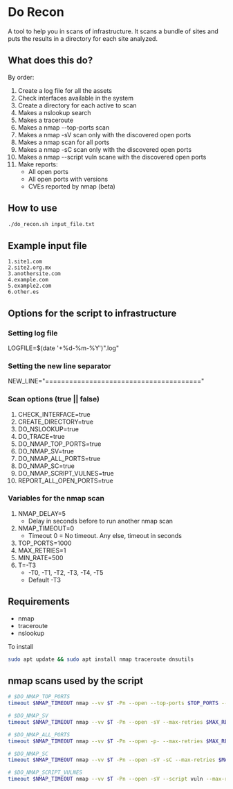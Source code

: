 # Do Recon
A tool to help you in scans of infrastructure. It scans a bundle of sites and puts the results in a directory for each site analyzed.

## What does this do?
By order:
1. Create a log file for all the assets
1. Check interfaces available in the system
1. Create a directory for each active to scan
1. Makes a nslookup search
1. Makes a traceroute
1. Makes a nmap --top-ports scan
1. Makes a nmap -sV scan only with the discovered open ports
1. Makes a nmap scan for all ports
1. Makes a nmap -sC scan only with the discovered open ports
1. Makes a nmap --script vuln  scane with the discovered open ports
1. Make reports: 
    + All open ports
    + All open ports with versions
    + CVEs reported by nmap (beta)

## How to use
~~~bash
./do_recon.sh input_file.txt
~~~

## Example input file
~~~
1.site1.com
2.site2.org.mx
3.anothersite.com
4.example.com
5.example2.com
6.other.es
~~~

## Options for the script to infrastructure
### Setting log file
LOGFILE=$(date '+%d-%m-%Y')".log"
### Setting the new line separator
NEW_LINE="======================================="

### Scan options (true || false)
1. CHECK_INTERFACE=true
1. CREATE_DIRECTORY=true
1. DO_NSLOOKUP=true
1. DO_TRACE=true
1. DO_NMAP_TOP_PORTS=true
1. DO_NMAP_SV=true
1. DO_NMAP_ALL_PORTS=true
1. DO_NMAP_SC=true
1. DO_NMAP_SCRIPT_VULNES=true
1. REPORT_ALL_OPEN_PORTS=true

### Variables for the nmap scan
1. NMAP_DELAY=5
    + Delay in seconds before to run another nmap scan
1. NMAP_TIMEOUT=0
    + Timeout 0 = No timeout. Any else, timeout in seconds
1. TOP_PORTS=1000
1. MAX_RETRIES=1
1. MIN_RATE=500
1. T=-T3
    + -T0, -T1, -T2, -T3, -T4, -T5
    + Default -T3

## Requirements
+ nmap
+ traceroute 
+ nslookup 

To install
~~~bash
sudo apt update && sudo apt install nmap traceroute dnsutils
~~~

## nmap scans used by the script
~~~bash
# $DO_NMAP_TOP_PORTS
timeout $NMAP_TIMEOUT nmap --vv $T -Pn --open --top-ports $TOP_PORTS --max-retries $MAX_RETRIES -oA $FILE"_"$TOP_PORTS $SITE

# $DO_NMAP_SV
timeout $NMAP_TIMEOUT nmap --vv $T -Pn --open -sV --max-retries $MAX_RETRIES -p $PORTS -oA $FILE"_sv" $SITE

# $DO_NMAP_ALL_PORTS
timeout $NMAP_TIMEOUT nmap --vv $T -Pn --open -p- --max-retries $MAX_RETRIES --min-rate $MIN_RATE -oA $FILE"_all_ports" $SITE

# $DO_NMAP_SC
timeout $NMAP_TIMEOUT nmap --vv $T -Pn --open -sV -sC --max-retries $MAX_RETRIES -p $PORTS -oA $FILE"_sc" $SITE

# $DO_NMAP_SCRIPT_VULNES
timeout $NMAP_TIMEOUT nmap --vv $T -Pn --open -sV --script vuln --max-retries $MAX_RETRIES -p $PORTS -oA $FILE"_script_vulnes" $SITE
~~~